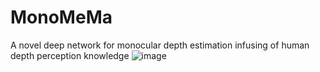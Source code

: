 # MonoMeMa
A novel deep network for monocular depth estimation infusing of human depth perception knowledge
![image](https://github.com/JinkuanZhu/MonoMeMa/edit/master/images/000522.png)

